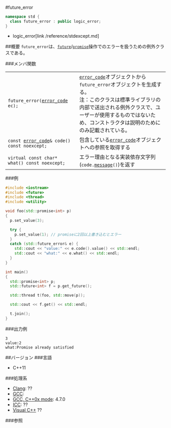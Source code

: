 #future_error
```cpp
namespace std {
  class future_error : public logic_error;
}
```
* logic_error[link /reference/stdexcept.md]

##概要
`future_error`は、[`future`](./future.md)/[`promise`](./promise.md)操作でのエラーを扱うための例外クラスである。


###メンバ関数

| | |
|----------------------------------------------------------------------------------------------------------------------------------------------|----------------------------------------------------------------------------------------------------------------------------------------------------------------------------------------------------------------------------------------------------------------------------------------------------------------------------------------------------------------------------------------------------------------------------------|
| `future_error(`[`error_code`](/reference/system_error/error_code.md)` ec);` | [`error_code`](/reference/system_error/error_code.md)オブジェクトから`future_error`オブジェクトを生成する。<br/>注：このクラスは標準ライブラリの内部で送出される例外クラスで、ユーザーが使用するものではないため、コンストラクタは説明のためにのみ記載されている。 |
| `const `[`error_code`](/reference/system_error/error_code.md)`& code() const noexcept;` | 包含している[`error_code`](/reference/system_error/error_code.md)オブジェクトへの参照を取得する |
| `virtual const char* what() const noexcept;` | エラー理由となる実装依存文字列(`code.`[`message`](/reference/system_error/error_code/message.md)`()`)を返す |

###例
```cpp
#include <iostream>
#include <future>
#include <thread>
#include <utility>

void foo(std::promise<int> p)
{
  p.set_value(3);

  try {
    p.set_value(1); // promiseに2回以上書き込むとエラー
  }
  catch (std::future_error& e) {
    std::cout << "value:" << e.code().value() << std::endl;
    std::cout << "what:" << e.what() << std::endl;
  }
}

int main()
{
  std::promise<int> p;
  std::future<int> f = p.get_future();

  std::thread t(foo, std::move(p));

  std::cout << f.get() << std::endl;

  t.join();
}
```

###出力例
```
3
value:2
what:Promise already satisfied
```

##バージョン
###言語
- C++11

###処理系
- [Clang](/implementation#clang.md): ??
- [GCC](/implementation#gcc.md): 
- [GCC, C++0x mode](/implementation#gcc.md): 4.7.0
- [ICC](/implementation#icc.md): ??
- [Visual C++](/implementation#visual_cpp.md) ??


###参照


